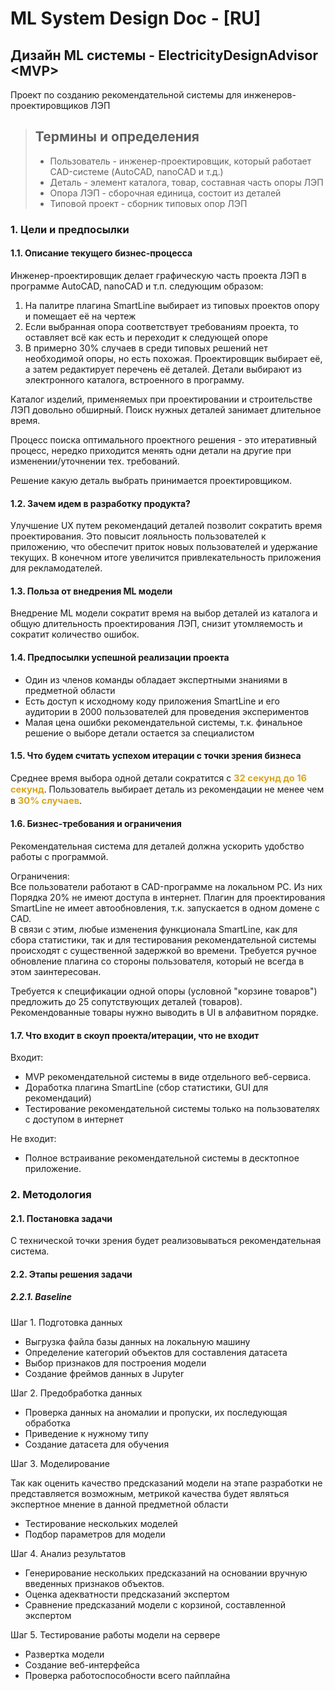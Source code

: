 # ML System Design Doc - [RU]
## Дизайн ML системы - ElectricityDesignAdvisor \<MVP\>

Проект по созданию рекомендательной системы для инженеров-проектировщиков ЛЭП

> ## Термины и определения
> - Пользователь - инженер-проектировщик, который работает CAD-системе (AutoCAD, nanoCAD и т.д.)
> - Деталь - элемент каталога, товар, составная часть опоры ЛЭП
> - Опора ЛЭП - сборочная единица, состоит из деталей
> - Типовой проект - сборник типовых опор ЛЭП

### 1. Цели и предпосылки

#### 1.1. Описание текущего бизнес-процесса
Инженер-проектировщик делает графическую часть проекта ЛЭП в программе AutoCAD, nanoCAD и т.п. следующим образом:
1. На палитре плагина SmartLine выбирает из типовых проектов опору и помещает её на чертеж
2. Если выбранная опора соответствует требованиям проекта, то оставляет всё как есть и переходит к следующей опоре
3. В примерно 30% случаев в среди типовых решений нет необходимой опоры, но есть похожая. Проектировщик выбирает её, а затем редактирует перечень её деталей. Детали выбирают из электронного каталога, встроенного в программу.

Каталог изделий, применяемых при проектировании и строительстве ЛЭП довольно обширный.
Поиск нужных деталей занимает длительное время.

Процесс поиска оптимального проектного решения - это итеративный процесс, нередко приходится менять одни детали на другие при изменении/уточнении тех. требований.

Решение какую деталь выбрать принимается проектировщиком.

#### 1.2. Зачем идем в разработку продукта?
Улучшение UX путем рекомендаций деталей позволит сократить время проектирования.
Это повысит лояльность пользователей к приложению, что обеспечит приток новых пользователей и удержание текущих.
В конечном итоге увеличится привлекательность приложения для рекламодателей.

#### 1.3. Польза от внедрения ML модели
Внедрение ML модели сократит время на выбор деталей из каталога и общую длительность проектирования ЛЭП,
снизит утомляемость и сократит количество ошибок.

#### 1.4. Предпосылки успешной реализации проекта
- Один из членов команды обладает экспертными знаниями в предметной области
- Есть доступ к исходному коду приложения SmartLine и его аудитории в 2000 пользователей для проведения экспериментов
- Малая цена ошибки рекомендательной системы, т.к. финальное решение о выборе детали остается за специалистом

#### 1.5. Что будем считать успехом итерации с точки зрения бизнеса
Среднее время выбора одной детали сократится с <span style="font-size: 11pt; color: goldenrod; font-weight:bold">32 секунд до 16 секунд</span>.
Пользователь выбирает деталь из рекомендации не менее чем в
<span style="font-size: 11pt; color: goldenrod; font-weight:bold">30% случаев</span>.

#### 1.6. Бизнес-требования и ограничения
Рекомендательная система для деталей должна ускорить удобство работы с программой.

Ограничения:  
Все пользователи работают в CAD-программе на локальном PC. Из них Порядка 20% не имеют доступа в интернет.
Плагин для проектирования SmartLine не имеет автообновления, т.к. запускается в одном домене с CAD.  
В связи с этим, любые изменения функционала SmartLine, как для сбора статистики, так и для тестирования рекомендательной системы происходят с существенной задержкой во времени. Требуется ручное обновление плагина со стороны пользователя, который не всегда в этом заинтересован.

Требуется к спецификации одной опоры (условной "корзине товаров") предложить до 25 сопутствующих деталей (товаров).  
Рекомендованные товары нужно выводить в UI в алфавитном порядке.

#### 1.7. Что входит в скоуп проекта/итерации, что не входит
Входит:
- MVP рекомендательной системы в виде отдельного веб-сервиса. 
- Доработка плагина SmartLine (сбор статистики, GUI для рекомендаций)
- Тестирование рекомендательной системы только на пользователях с доступом в интернет

Не входит:  
- Полное встраивание рекомендательной системы в десктопное приложение.


### 2. Методология
#### 2.1. Постановка задачи
С технической точки зрения будет реализовываться рекомендательная система.
#### 2.2. Этапы решения задачи
##### 2.2.1. Baseline
Шаг 1. Подготовка данных
- Выгрузка файла базы данных на локальную машину
- Определение категорий объектов для составления датасета
- Выбор признаков для построения модели
- Создание фреймов данных в Jupyter

Шаг 2. Предобработка данных
- Проверка данных на аномалии и пропуски, их последующая обработка
- Приведение к нужному типу
- Создание датасета для обучения

Шаг 3. Моделирование

Так как оценить качество предсказаний модели на этапе разработки не представляется возможным, метрикой качества будет являться экспертное мнение в данной предметной области
- Тестирование нескольких моделей
- Подбор параметров для модели

Шаг 4. Анализ результатов
- Генерирование нескольких предсказаний на основании вручную введенных признаков объектов.
- Оценка адекватности предсказаний экспертом
- Сравнение предсказаний модели с корзиной, составленной экспертом

Шаг 5. Тестирование работы модели на сервере
- Развертка модели
- Создание веб-интерфейса
- Проверка работоспособности всего пайплайна